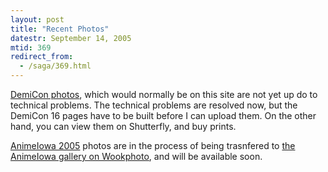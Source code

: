 ```yaml
---
layout: post
title: "Recent Photos"
datestr: September 14, 2005
mtid: 369
redirect_from:
  - /saga/369.html
---
```


<a href="http://www.wookphoto.com/DemiCon">DemiCon photos</a>, which would normally be on this site are not yet up do to technical problems.  The technical problems are resolved now, but the DemiCon 16 pages have to be built before I can upload them.  On the other hand, you can view them on Shutterfly, and buy prints.

<a href="http://www.animeiowa.com" title="AnimeIowa">AnimeIowa 2005</a> photos are in the process of being trasnfered to <a href="http://www.wookphoto.com/AnimeIowa" title="AnimeIowa Gallery">the AnimeIowa gallery on Wookphoto</a>, and will be available soon.

